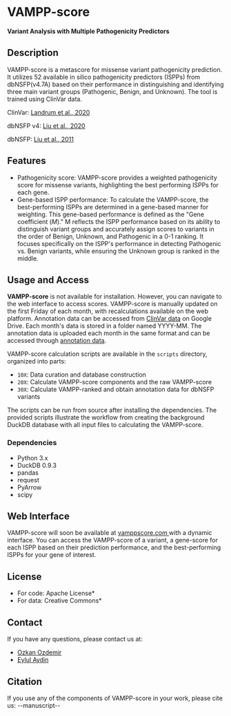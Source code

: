# VAMPP-score
**Variant Analysis with Multiple Pathogenicity Predictors**

## Description
VAMPP-score is a metascore for missense variant pathogenicity prediction. It utilizes 52 available in silico pathogenicity predictors (ISPPs) from dbNSFP(v4.7A) based on their performance in distinguishing and identifying three main variant groups (Pathogenic, Benign, and Unknown). The tool is trained using ClinVar data.

ClinVar: [Landrum et al., 2020](https://doi.org/10.1093/nar/gkz972)

dbNSFP v4: [Liu et al., 2020](https://doi.org/10.1186/s13073-020-00803-9)

dbNSFP: [Liu et al., 2011](https://doi.org/10.1002/humu.21517)



## Features
* Pathogenicity score: VAMPP-score provides a weighted pathogenicity score for missense variants, highlighting the best performing ISPPs for each gene.
* Gene-based ISPP performance: To calculate the VAMPP-score, the best-performing ISPPs are determined in a gene-based manner for weighting. This gene-based performance is defined as the "Gene coefficient (_M_)." M reflects the ISPP performance based on its ability to distinguish variant groups and accurately assign scores to variants in the order of Benign, Unknown, and Pathogenic in a 0-1 ranking. It focuses specifically on the ISPP's performance in detecting Pathogenic vs. Benign variants, while ensuring the Unknown group is ranked in the middle.


## Usage and Access
**VAMPP-score** is not available for installation. However, you can navigate to the web interface to access scores. VAMPP-score is manually updated on the first Friday of each month, with recalculations available on the web platform. Annotation data can be accessed from [ClinVar data](https://drive.google.com/drive/folders/1aziBk58jTu49lSItZQaPKBtEVeACfWlJ?usp=drive_link) on Google Drive. Each month's data is stored in a folder named YYYY-MM. The annotation data is uploaded each month in the same format and can be accessed through [annotation data](https://drive.google.com/drive/folders/1-wo9QguOqtEhokpVpsrDuOsduntFEfHU?usp=drive_link).


VAMPP-score calculation scripts are available in the `scripts` directory, organized into parts:

- `10X`: Data curation and database construction
- `20X`: Calculate VAMPP-score components and the raw VAMPP-score
- `30X`: Calculate VAMPP-ranked and obtain annotation data for dbNSFP variants

The scripts can be run from source after installing the dependencies. The provided scripts illustrate the workflow from creating the background DuckDB database with all input files to calculating the VAMPP-score.


### Dependencies
- Python 3.x
- DuckDB 0.9.3
- pandas
- request
- PyArrow 
- scipy

## Web Interface
VAMPP-score will soon be available at [vamppscore.com ](https://vamppscore.com/) with a dynamic interface. You can access the VAMPP-score of a variant, a gene-score for each ISPP based on their prediction performance, and the best-performing ISPPs for your gene of interest.

## License

- For code: Apache License*
- For data: Creative Commons*


## Contact

If you have any questions, please contact us at:
* [Ozkan Ozdemir](mailto:Ozkan.Ozdemir@acibadem.edu.tr)
* [Eylul Aydin](mailto:Eylul.Aydin@live.acibadem.edu.tr)

## Citation

If you use any of the components of VAMPP-score in your work, please cite us:
--manuscript--
